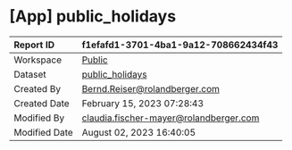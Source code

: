 



# [App] public_holidays

|Report ID|f1efafd1-3701-4ba1-9a12-708662434f43|
| :--- | :--- |
|Workspace|[Public](../Workspaces/Public.md)|
|Dataset|[public_holidays](../Datasets/public_holidays.md)|
|Created By|Bernd.Reiser@rolandberger.com|
|Created Date|February 15, 2023 07:28:43|
|Modified By|claudia.fischer-mayer@rolandberger.com|
|Modified Date|August 02, 2023 16:40:05|

